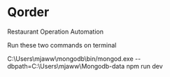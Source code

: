 # Qorder
Restaurant Operation Automation

Run these two commands on terminal

C:\Users\mjaww\mongodb\bin/mongod.exe --dbpath=C:\Users\mjaww\Mongodb-data
npm run dev
